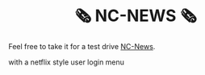 <h1 style="text-align: center; font-size:2rem" >🗞️  NC-NEWS  🗞️</h1>



Feel free to take it for a test drive [NC-News](https://gd-nc-news.netlify.app/).


with a netflix style user login menu

